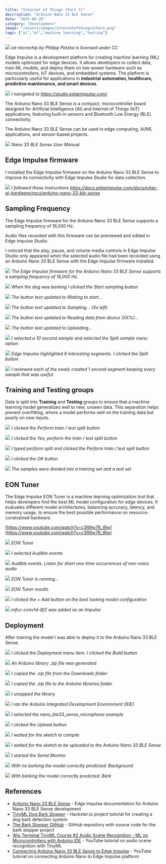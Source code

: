```yaml
---
title: "Internet of Things (Part 3)"
description: "Arduino Nano 33 BLE Sense"
date: "2025-09-20"
category: "Development"
image: "/assets/images/internetofthings3/hero.png"
tags: ["ai","ml","machine learning","testing"]
---
```


![](/assets/images/internetofthings3/iot-microchip.svg)
*iot microchip by Philipp Petzka is licensed under CC*


Edge Impulse is a development platform for creating machine learning (ML) models optimized for edge devices. It allows developers to collect data, train ML models, and deploy them on low-power hardware such as microcontrollers, IoT devices, and embedded systems. The platform is particularly useful for applications in **industrial automation, healthcare, predictive maintenance, and smart devices**.

![](/assets/images/internetofthings3/screenshot-2025-03-01-at-9.04.25am-2136x1234.png)
*I navigated to https://studio.edgeimpulse.com/*


The Arduino Nano 33 BLE Sense is a compact, microcontroller board designed for Artificial Intelligence (AI) and Internet of Things (IoT) applications, featuring built-in sensors and Bluetooth Low Energy (BLE) connectivity. 

The Arduino Nano 33 BLE Sense can be used in edge computing, AI/ML applications, and sensor-based projects.

![](/assets/images/internetofthings3/nano33-ble-sense-650x374.png)
*Nano 33 BLE Sense User Manual*


## Edge Impulse firmware

I installed the Edge Impulse firmware on the Arduino Nano 33 BLE Sense to improve its connectivity with Edge Impulse Studio for data collection.

![](/assets/images/internetofthings3/482410156-627953613276540-5451296773514265879-n-859x450.png)
*I followed these instructions https://docs.edgeimpulse.com/docs/edge-ai-hardware/mcu/arduino-nano-33-ble-sense*


## Sampling Frequency

The Edge Impulse firmware for the Arduino Nano 33 BLE Sense supports a sampling frequency of 16,000 Hz.

Audio files recorded with this firmware can be previewed and edited in Edge Impulse Studio.

I noticed that the play, pause, and volume media controls in Edge Impulse Studio only appeared when the selected audio file had been recorded using an Arduino Nano 33 BLE Sense with the Edge Impulse firmware installed.

![](/assets/images/internetofthings3/482435269-1145132687404726-4716611611337756326-n-1102x688.png)
*The Edge Impulse firmware for the Arduino Nano 33 BLE Sense supports a sampling frequency of 16,000 Hz.*

![](/assets/images/internetofthings3/476496236-1162144762281696-6300659400931351561-n-1359x645.png)
*When the dog was barking I clicked the Start sampling button*

![](/assets/images/internetofthings3/476504697-664391085933372-6833322121764778224-n-1366x673.png)
*The button text updated to Waiting to start...*

![](/assets/images/internetofthings3/476492243-9287067184705791-2599704835014173228-n-1365x696.png)
*The button text updated to Sampling... (Xs left)*

![](/assets/images/internetofthings3/476497092-484165971427295-7355111782948313514-n-1366x690.png)
*The button text updated to Reading data from device (XX%)...*

![](/assets/images/internetofthings3/476497322-1578815952747483-1090199327499510722-n-1366x680.png)
*The button text updated to Uploading...*

![](/assets/images/internetofthings3/screenshot-2025-03-01-at-1.08.35pm-2136x911.png)
*I selected a 10 second sample and selected the Split sample menu option*

![](/assets/images/internetofthings3/screenshot-2025-03-01-at-1.10.25pm-2136x1344.png)
*Edge Impulse highlighted 6 interesting segments. I clicked the Split button*

![](/assets/images/internetofthings3/screenshot-2025-03-01-at-1.55.50pm-2136x1100.png)
*I reviewed each of the newly created 1 second segment keeping every sample that was useful.*


## Training and Testing groups

Data is split into **Training** and **Testing** groups to ensure that a machine learning model generalizes well to new, unseen data. This separation helps prevent overfitting, where a model performs well on the training data but poorly on new inputs.

![](/assets/images/internetofthings3/screenshot-2025-03-01-at-5.44.44pm-2136x712.png)
*I clicked the Perform train / test split button*

![](/assets/images/internetofthings3/screenshot-2025-03-01-at-5.45.21pm-2136x1103.png)
*I clicked the Yes, perform the train / test split button*

![](/assets/images/internetofthings3/screenshot-2025-03-01-at-5.45.49pm-2136x1099.png)
*I typed perform split and clicked the Perform train / test split button*

![](/assets/images/internetofthings3/screenshot-2025-03-01-at-5.46.10pm-2136x1110.png)
*I clicked the OK button*

![](/assets/images/internetofthings3/screenshot-2025-03-01-at-5.47.22pm-2136x1173.png)
*The samples were divided into a training set and a test set*


## EON Tuner

The Edge Impulse EON Tuner is a machine learning optimization tool that helps developers find the best ML model configuration for edge devices. It evaluates different model architectures, balancing accuracy, latency, and memory usage, to ensure the best possible performance on resource-constrained hardware.

[https://www.youtube.com/watch?v=c3R9w7R_tRw](https://www.youtube.com/watch?v=c3R9w7R_tRw)

![](/assets/images/internetofthings3/screenshot-2025-03-01-at-5.54.42pm-2136x481.png)
*EON Tuner*

![](/assets/images/internetofthings3/screenshot-2025-03-01-at-5.55.55pm-2136x344.png)
*I selected Audible events*

![](/assets/images/internetofthings3/screenshot-2025-03-01-at-6.22.47pm-2136x1261.png)
*Audible events. Listen for short one-time occurrences of non-voice audio*

![](/assets/images/internetofthings3/screenshot-2025-03-01-at-5.58.09pm-2136x1173.png)
*EON Tuner is running...*

![](/assets/images/internetofthings3/screenshot-2025-03-01-at-6.07.06pm-2136x1165.png)
*EON Tuner results*

![](/assets/images/internetofthings3/screenshot-2025-03-01-at-6.27.34pm-2136x1001.png)
*I clicked the + Add button on the best looking model configuration*

![](/assets/images/internetofthings3/screenshot-2025-03-01-at-6.28.07pm-2136x1088.png)
*mfcc-conv1d-8f2 was added as an Impulse*


## Deployment

After training the model I was able to deploy it to the Arduino Nano 33 BLE Sense.

![](/assets/images/internetofthings3/screenshot-2025-03-01-at-6.29.25pm-2136x1177.png)
*I clicked the Deployment menu item. I clicked the Build button*

![](/assets/images/internetofthings3/screenshot-2025-03-01-at-6.30.56pm-2136x966.png)
*An Arduino library .zip file was generated*

![](/assets/images/internetofthings3/screenshot-2025-03-01-at-6.31.41pm-1758x204.png)
*I copied the .zip file from the Downloads folder*

![](/assets/images/internetofthings3/screenshot-2025-03-01-at-6.33.14pm-1754x324.png)
*I copied the .zip file to the Arduino libraries folder*

![](/assets/images/internetofthings3/screenshot-2025-03-01-at-6.37.25pm-1758x1150.png)
*I unzipped the library*

![](/assets/images/internetofthings3/screenshot-2025-03-01-at-6.35.20pm-2136x292.png)
*I ran the Arduino Integrated Development Environment (IDE)*

![](/assets/images/internetofthings3/screenshot-2025-03-01-at-6.38.40pm-2136x1288.png)
*I selected the nano_ble33_sense_microphone example*

![](/assets/images/internetofthings3/screenshot-2025-03-01-at-6.39.38pm-2136x237.png)
*I clicked the Upload button*

![](/assets/images/internetofthings3/screenshot-2025-03-01-at-6.40.32pm-2136x1241.png)
*I waited for the sketch to compile*

![](/assets/images/internetofthings3/screenshot-2025-03-01-at-6.44.58pm-2136x1200.png)
*I waited for the sketch to be uploaded to the Arduino Nano 33 BLE Sense*

![](/assets/images/internetofthings3/screenshot-2025-03-01-at-6.45.39pm-2136x347.png)
*I started the Serial Monitor*

![](/assets/images/internetofthings3/screenshot-2025-03-01-at-6.47.04pm-2136x1232.png)
*With no barking the model correctly predicted: Background*

![](/assets/images/internetofthings3/screenshot-2025-03-01-at-7.20.55pm-2136x1238.png)
*With barking the model correctly predicted: Bark*

## References

- [Arduino Nano 33 BLE Sense](https://docs.edgeimpulse.com/docs/edge-ai-hardware/mcu/arduino-nano-33-ble-sense) - Edge Impulse documentation for Arduino Nano 33 BLE Sense development
- [TinyML Dog Bark Stopper](https://www.hackster.io/NathanielF/tinyml-dog-bark-stopper-77e436) - Hackster.io project tutorial for creating a dog bark detection system
- [The Bark Stopper GitHub](https://github.com/NathanielFelleke/The-Bark-Stopper) - GitHub repository with source code for the bark stopper project
- [Wio Terminal TinyML Course #2 Audio Scene Recognition - ML on Microcontrollers with Arduino IDE](https://www.youtube.com/watch?v=2BISspenUng&t=1194s) - YouTube tutorial on audio scene recognition with TinyML
- [Connecting Arduino Nano 33 BLE Sense to Edge Impulse](https://www.youtube.com/watch?v=wOkMZUaPLUM) - YouTube tutorial on connecting Arduino Nano to Edge Impulse platform